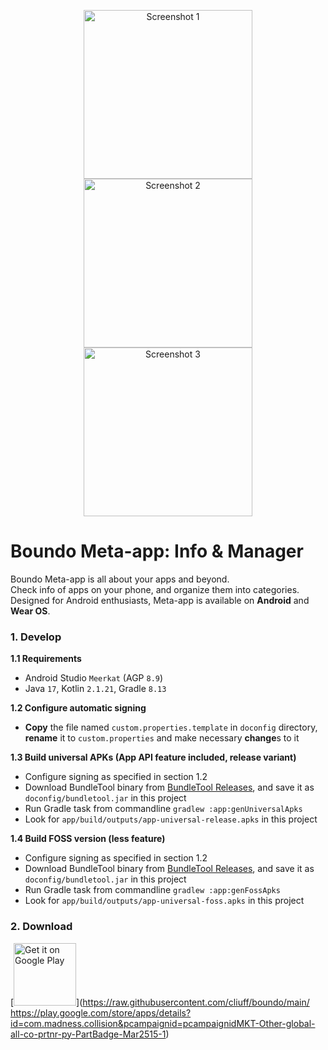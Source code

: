 <p align="center">
  <img src="https://raw.githubusercontent.com/cliuff/boundo/main/doconfig/markdown/shot1.png" width="270" alt="Screenshot 1">
  <img src="https://raw.githubusercontent.com/cliuff/boundo/main/doconfig/markdown/shot2.png" width="270" alt="Screenshot 2">
  <img src="https://raw.githubusercontent.com/cliuff/boundo/main/doconfig/markdown/shot3.png" width="270" alt="Screenshot 3">
</p>

# Boundo Meta-app: Info & Manager

Boundo Meta-app is all about your apps and beyond.  
Check info of apps on your phone, and organize them into categories.  
Designed for Android enthusiasts, Meta-app is available on **Android** and **Wear OS**.

### 1. Develop
**1.1 Requirements**
- Android Studio `Meerkat` (AGP `8.9`)
- Java `17`, Kotlin `2.1.21`, Gradle `8.13`

**1.2 Configure automatic signing**
- **Copy** the file named `custom.properties.template` in `doconfig` directory,
  **rename** it to `custom.properties` and make necessary **change**s to it

**1.3 Build universal APKs (App API feature included, release variant)**
- Configure signing as specified in section 1.2
- Download BundleTool binary from [BundleTool Releases](https://github.com/google/bundletool/releases),
  and save it as `doconfig/bundletool.jar` in this project
- Run Gradle task from commandline `gradlew :app:genUniversalApks`
- Look for `app/build/outputs/app-universal-release.apks` in this project

**1.4 Build FOSS version (less feature)**
- Configure signing as specified in section 1.2
- Download BundleTool binary from [BundleTool Releases](https://github.com/google/bundletool/releases),
  and save it as `doconfig/bundletool.jar` in this project
- Run Gradle task from commandline `gradlew :app:genFossApks`
- Look for `app/build/outputs/app-universal-foss.apks` in this project

### 2. Download
[<img alt='Get it on Google Play' src='https://play.google.com/intl/en_us/badges/static/images/badges/en_badge_web_generic.png' height='100'/>](https://raw.githubusercontent.com/cliuff/boundo/main/
https://play.google.com/store/apps/details?id=com.madness.collision&pcampaignid=pcampaignidMKT-Other-global-all-co-prtnr-py-PartBadge-Mar2515-1)
